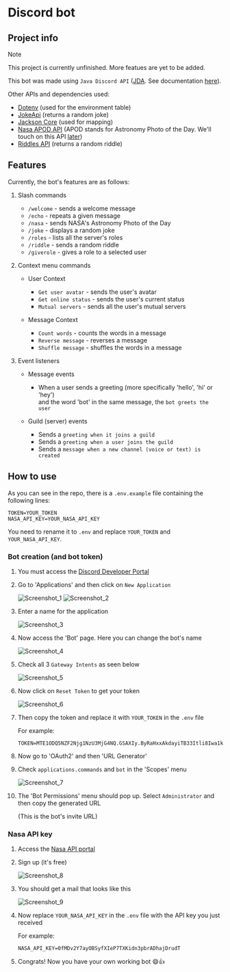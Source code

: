 # Discord bot
## Project info
> [!NOTE]
> This project is currently unfinished. More featues are yet to be added.
  
This bot was made using `Java Discord API` ([JDA](https://github.com/discord-jda/JDA). See documentation [here](https://jda.wiki/)).

Other APIs and dependencies used:
- [Dotenv](https://github.com/cdimascio/dotenv-java) (used for the environment table)
- [JokeApi](https://github.com/khurozov/jokeapi-java) (returns a random joke)
- [Jackson Core](https://mvnrepository.com/artifact/com.fasterxml.jackson.core/jackson-core) (used for mapping)
- [Nasa APOD API](https://api.nasa.gov) (APOD stands for Astronomy Photo of the Day. We'll touch on this API [later](https://github.com/bellrazvan/discord-bot#nasa-api-key))
- [Riddles API](https://riddles-api.vercel.app) (returns a random riddle)

## Features
Currently, the bot's features are as follows:
1. Slash commands
    - `/welcome` - sends a welcome message
    - `/echo` - repeats a given message
    - `/nasa` - sends NASA's Astronomy Photo of the Day
    - `/joke` - displays a random joke
    - `/roles` - lists all the server's roles
    - `/riddle` - sends a random riddle
    - `/giverole` - gives a role to a selected user
      
2. Context menu commands
    - User Context
        * `Get user avatar` - sends the user's avatar 
        * `Get online status` - sends the user's current status
        * `Mutual servers` - sends all the user's mutual servers
          
    - Message Context
        * `Count words` - counts the words in a message
        * `Reverse message` - reverses a message
        * `Shuffle message` - shuffles the words in a message

3. Event listeners
    - Message events
        * When a user sends a greeting (more specifically 'hello', 'hi' or 'hey')  
          and the word 'bot' in the same message, the `bot greets the user`
          
    - Guild (server) events
        * Sends a `greeting when it joins a guild`
        * Sends a `greeting when a user joins the guild`
        * Sends a `message when a new channel (voice or text) is created`

## How to use
As you can see in the repo, there is a `.env.example` file containing the following lines:

```
TOKEN=YOUR_TOKEN
NASA_API_KEY=YOUR_NASA_API_KEY
```

You need to rename it to `.env` and replace `YOUR_TOKEN` and `YOUR_NASA_API_KEY`.

### Bot creation (and bot token)
1. You must access the [Discord Developer Portal](https://discord.com/developers/applications)
   
2. Go to 'Applications' and then click on `New Application`

    ![Screenshot_1](https://github.com/bellrazvan/discord-bot/assets/90152385/0e03e2db-3cbd-4902-a1b5-90e6addb1d64)
    ![Screenshot_2](https://github.com/bellrazvan/discord-bot/assets/90152385/638d70f0-c778-4010-97bd-d9d3246a4909)

3. Enter a name for the application
   
   ![Screenshot_3](https://github.com/bellrazvan/discord-bot/assets/90152385/5224b3e4-012d-4904-97a4-23ab34166ea3)

4. Now access the 'Bot' page. Here you can change the bot's name

   ![Screenshot_4](https://github.com/bellrazvan/discord-bot/assets/90152385/394d8899-e684-40e6-a4b5-477cab9afa6c)

5. Check all 3 `Gateway Intents` as seen below
   
   ![Screenshot_5](https://github.com/bellrazvan/discord-bot/assets/90152385/df81b037-fd77-472f-9692-94a7d003fbf8)

6. Now click on `Reset Token` to get your token

   ![Screenshot_6](https://github.com/bellrazvan/discord-bot/assets/90152385/87f8897e-4482-4225-bb61-9097f45ec6e1)

7. Then copy the token and replace it with `YOUR_TOKEN` in the `.env` file

    For example:
    ```
    TOKEN=MTE1ODQ5NZF2Njg1NzU3MjG4NQ.GSAXIy.ByRaHxxAkdayiTB33Itli8Iwa1kaS_hU7F4m84F
    ```
    
8. Now go to 'OAuth2' and then 'URL Generator'

9. Check `applications.commands` and `bot` in the 'Scopes' menu
   
   ![Screenshot_7](https://github.com/bellrazvan/discord-bot/assets/90152385/99715586-0fc2-4d1c-a993-2bbfbb55aacf)

10. The 'Bot Permissions' menu should pop up. Select `Administrator` and then copy the generated URL
    
     (This is the bot's invite URL)

### Nasa API key
1. Access the [Nasa API portal](https://api.nasa.gov)
   
2. Sign up (it's free)

   ![Screenshot_8](https://github.com/bellrazvan/discord-bot/assets/90152385/5395abf9-2ec5-4245-a9f4-5c6d8c128d47)

3. You should get a mail that looks like this

   ![Screenshot_9](https://github.com/bellrazvan/discord-bot/assets/90152385/a87c1593-7536-45d6-ac0c-c072cf17c8d7)

4. Now replace `YOUR_NASA_API_KEY` in the `.env` file with the API key you just received 

    For example:
    ```
    NASA_API_KEY=0fMDv2Y7ayOBSyfXIeP7TXKidn3pbrADhajDrudT
    ```

5. Congrats! Now you have your own working bot 😄👍

<!-- ADD `HOW TO HOST` -->
